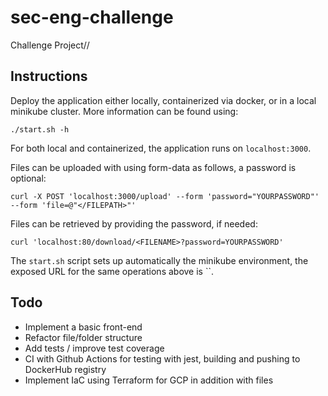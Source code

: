 # sec-eng-challenge

Challenge Project//

## Instructions
Deploy the application either locally, containerized via docker, or in a local minikube cluster. More information can be found using:
```
./start.sh -h
```

For both local and containerized, the application runs on `localhost:3000`.

Files can be uploaded with using form-data as follows, a password is optional:
```
curl -X POST 'localhost:3000/upload' --form 'password="YOURPASSWORD"' --form 'file=@"</FILEPATH>"'

```

Files can be retrieved by providing the password, if needed:
```
curl 'localhost:80/download/<FILENAME>?password=YOURPASSWORD'
```

The `start.sh` script sets up automatically the minikube environment, the exposed URL for the same operations above is ``.


## Todo
* Implement a basic front-end
* Refactor file/folder structure
* Add tests / improve test coverage
* CI with Github Actions for testing with jest, building and pushing to DockerHub registry
* Implement IaC using Terraform for GCP in addition with files 

